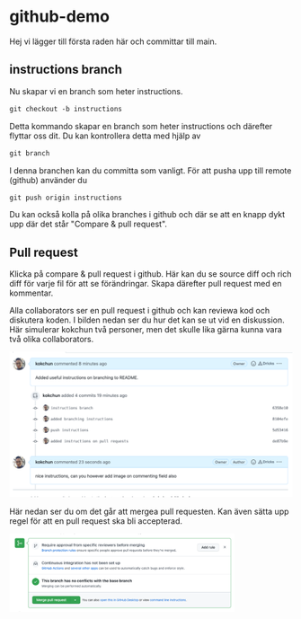 # github-demo

Hej vi lägger till första raden här och committar till main.


## instructions branch

Nu skapar vi en branch som heter instructions. 

```md
git checkout -b instructions
```

Detta kommando skapar en branch som heter instructions och därefter flyttar oss dit. Du kan kontrollera detta med hjälp av 

```md
git branch
```

I denna branchen kan du committa som vanligt. För att pusha upp till remote (github) använder du 

```md
git push origin instructions
```

Du kan också kolla på olika branches i github och där se att en knapp dykt upp där det står "Compare & pull request". 

## Pull request

Klicka på compare & pull request i github. Här kan du se source diff och rich diff för varje fil för att se förändringar. Skapa därefter pull request med en kommentar.

Alla collaborators ser en pull request i github och kan reviewa kod och diskutera koden. I bilden nedan ser du hur det kan se ut vid en diskussion. Här simulerar kokchun två personer, men det skulle lika gärna kunna vara två olika collaborators. 

<img src="assets/discussions_pull_request.png">


Här nedan ser du om det går att mergea pull requesten. Kan även sätta upp regel för att en pull request ska bli accepterad. 

<img src="assets/pull_request.png" width=400>